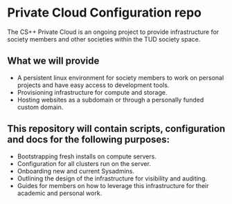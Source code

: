 # Private Cloud Configuration repo

The CS++ Private Cloud is an ongoing project to provide infrastructure for society members and other societies within the TUD society space.

## What we will provide

* A persistent linux environment for society members to work on personal projects and have easy access to development tools.
* Provisioning infrastructure for compute and storage.
* Hosting websites as a subdomain or through a personally funded custom domain.

## This repository will contain scripts, configuration and docs for the following purposes:

* Bootstrapping fresh installs on compute servers.
* Configuration for all clusters run on the server.
* Onboarding new and current Sysadmins.
* Outlining the design of the infrastructure for visibility and auditing.
* Guides for members on how to leverage this infrastructure for their academic and personal work.
